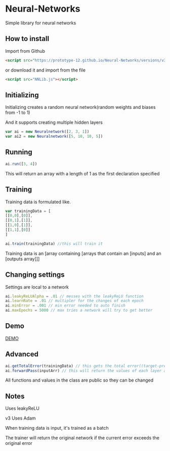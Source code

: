 # Neural-Networks

Simple library for neural networks

## How to install

Import from Github

```html
<script src="https://prototype-12.github.io/Neural-Networks/versions/v3/NNLib.js"></script>
```

or download it and import from the file

```html
<script src="NNLib.js"></script>
```

## Initializing

Initializing creates a random neural network(random weights and biases from -1 to 1)

And it supports creating multiple hidden layers

```js
var ai = new Neuralnetwork([2, 3, 1])
var ai2 = new Neuralnetwork([5, 10, 10, 5])
```

## Running

```js
ai.run([3, 4])
```

This will return an array with a length of 1 as the first declaration specified

## Training

Training data is formulated like.

```js
var trainingData = [
[[0,0],[0]],
[[0,1],[1]],
[[1,0],[1]],
[[1,1],[0]]
]

ai.train(trainingData) //this will train it
```


Training data is an [array containing [arrays that contain an [inputs] and an [outputs array]]]

## Changing settings

Settings are local to a network

```js
ai.leakyReLUAlpha = .01 // messes with the leakyReLU function
ai.learnRate = .01 // multipler for the changes of each epoch
ai.minError = .001 // min error needed to auto finish
ai.maxEpochs = 5000 // max tries a network will try to get better
```

## Demo

[DEMO](https://prototype-12.github.io/Neural-Networks)

## Advanced

```js
ai.getTotalError(trainingData) // this gets the total error((target-pred)**2)
ai.forwardPass(inputArr) // this will return the values of each layer as the input passes through it
```

All functions and values in the class are public so they can be changed

## Notes

Uses leakyReLU

v3 Uses Adam

When training data is input, it's trained as a batch

The trainer will return the original network if the current error exceeds the original error